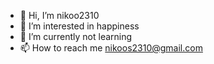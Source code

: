 - 👋 Hi, I’m nikoo2310
- 👀 I’m interested in happiness
- 🌱 I’m currently not learning 
- 📫 How to reach me nikoos2310@gmail.com
